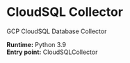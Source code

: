 # CloudSQL Collector
GCP CloudSQL Database Collector

<b>Runtime:</b> Python 3.9 <br>
<b>Entry point:</b> CloudSQLCollector
